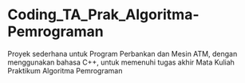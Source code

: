 # Coding_TA_Prak_Algoritma-Pemrograman
Proyek sederhana untuk Program Perbankan dan Mesin ATM, dengan menggunakan bahasa C++, untuk memenuhi tugas akhir Mata Kuliah Praktikum Algoritma Pemrograman
